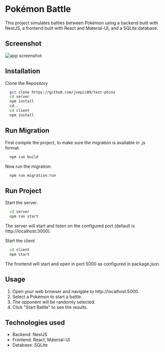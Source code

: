 # Pokémon Battle

This project simulates battles between Pokémon using a backend built with NestJS, a frontend built with React and Material-UI, and a SQLite database.


## Screenshot

![app screenshot](image.png)


## Installation

Clone the Repository

```bash
  git clone https://github.com/jsepic89/test-phinx
  cd server
  npm install
  cd..
  cd client
  npm install 
```


## Run Migration

First compile the project, to make sure the migration is available in .js format:

```bash
  npm run build
```

Now run the migration:

```bash
  npm run migration:run
```
## Run Project

Start the server. 

```bash
  cd server
  npm run start
```

The server will start and listen on the configured port (default is http://localhost:3000).

Start the client

```bash
  cd client
  npm start
```

The frontend will start and open in port 5000 as configured in package.json.


## Usage

  1.  Open your web browser and navigate to http://localhost:5000.
  2.  Select a Pokémon to start a battle.
  3.  The opponent will be randomly selected.
  4.  Click "Start Battle" to see the results.
## Technologies used

- Backend: NestJS
- Frontend: React, Material-UI 
- Database: SQLite